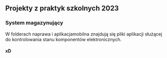 ## Projekty z praktyk szkolnych 2023
### System magazynujący
W folderach naprawa i aplikacjamobilna znajdują się pliki aplikacji służącej do kontrolowania stanu komponentów elektronicznych.
#### xD

